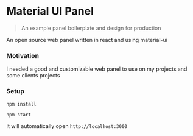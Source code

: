 # Material UI Panel

> An example panel boilerplate and design for production

An open source web panel written in react and using material-ui

### Motivation

I needed a good and customizable web panel to use on my projects and some clients projects

### Setup

```
npm install

npm start
```

It will automatically open `http://localhost:3000`
